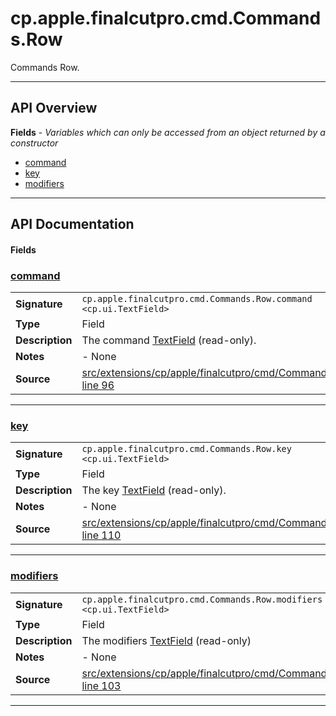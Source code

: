 # cp.apple.finalcutpro.cmd.Commands.Row

Commands Row.

---

## API Overview
**Fields** - _Variables which can only be accessed from an object returned by a constructor_
 * [command](#command)
 * [key](#key)
 * [modifiers](#modifiers)


---

## API Documentation

#### Fields


### [command](#command)

|                                             |                                                                                     |
| --------------------------------------------|-------------------------------------------------------------------------------------|
| **Signature**                               | `cp.apple.finalcutpro.cmd.Commands.Row.command <cp.ui.TextField>`                                                                    |
| **Type**                                    | Field                                                                     |
| **Description**                             | The command [TextField](cp.ui.TextField.md) (read-only).                                                                     |
| **Notes**                                   | - None |
| **Source**                                  | [src/extensions/cp/apple/finalcutpro/cmd/Commands.lua line 96](https://github.com/CommandPost/CommandPost/blob/develop/src/extensions/cp/apple/finalcutpro/cmd/Commands.lua#L96) |

---


### [key](#key)

|                                             |                                                                                     |
| --------------------------------------------|-------------------------------------------------------------------------------------|
| **Signature**                               | `cp.apple.finalcutpro.cmd.Commands.Row.key <cp.ui.TextField>`                                                                    |
| **Type**                                    | Field                                                                     |
| **Description**                             | The key [TextField](cp.ui.TextField.md) (read-only).                                                                     |
| **Notes**                                   | - None |
| **Source**                                  | [src/extensions/cp/apple/finalcutpro/cmd/Commands.lua line 110](https://github.com/CommandPost/CommandPost/blob/develop/src/extensions/cp/apple/finalcutpro/cmd/Commands.lua#L110) |

---


### [modifiers](#modifiers)

|                                             |                                                                                     |
| --------------------------------------------|-------------------------------------------------------------------------------------|
| **Signature**                               | `cp.apple.finalcutpro.cmd.Commands.Row.modifiers <cp.ui.TextField>`                                                                    |
| **Type**                                    | Field                                                                     |
| **Description**                             | The modifiers [TextField](cp.ui.TextField.md) (read-only)                                                                     |
| **Notes**                                   | - None |
| **Source**                                  | [src/extensions/cp/apple/finalcutpro/cmd/Commands.lua line 103](https://github.com/CommandPost/CommandPost/blob/develop/src/extensions/cp/apple/finalcutpro/cmd/Commands.lua#L103) |

---

